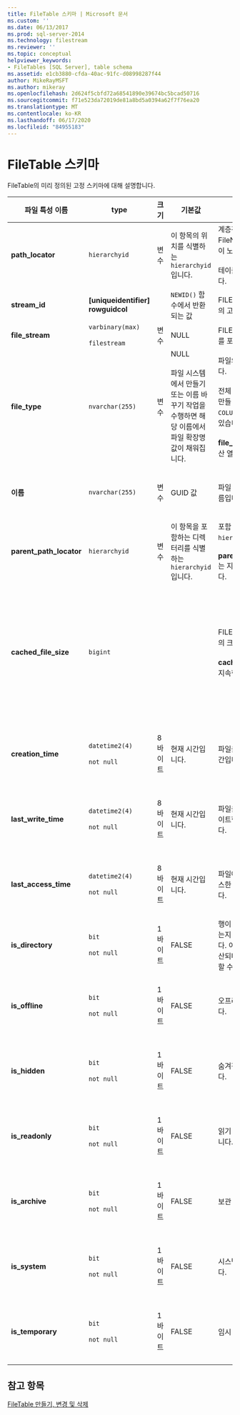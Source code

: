 ```yaml
---
title: FileTable 스키마 | Microsoft 문서
ms.custom: ''
ms.date: 06/13/2017
ms.prod: sql-server-2014
ms.technology: filestream
ms.reviewer: ''
ms.topic: conceptual
helpviewer_keywords:
- FileTables [SQL Server], table schema
ms.assetid: e1cb3880-cfda-40ac-91fc-d08998287f44
author: MikeRayMSFT
ms.author: mikeray
ms.openlocfilehash: 2d624f5cbfd72a68541890e39674bc5bcad50716
ms.sourcegitcommit: f71e523da72019de81a8bd5a0394a62f7f76ea20
ms.translationtype: MT
ms.contentlocale: ko-KR
ms.lasthandoff: 06/17/2020
ms.locfileid: "84955183"
---
```

# <a name="filetable-schema"></a>FileTable 스키마
  FileTable의 미리 정의된 고정 스키마에 대해 설명합니다.  
  
|파일 특성 이름|type|크기|기본값|Description|파일 시스템 접근성|  
|-------------------------|----------|----------|-------------|-----------------|-------------------------------|  
|**path_locator**|`hierarchyid`|변수|이 항목의 위치를 식별하는 `hierarchyid`입니다.|계층적 FileNamespace에서 이 노드의 위치입니다.<br /><br /> 테이블의 기본 키입니다.|Windows 경로 값을 설정하여 만들고 수정할 수 있습니다.|  
|**stream_id**|**[uniqueidentifier] rowguidcol**||`NEWID()` 함수에서 반환되는 값|FILESTREAM 데이터의 고유 ID입니다.|해당 사항 없음|  
|**file_stream**|`varbinary(max)`<br /><br /> `filestream`|변수|NULL|FILESTREAM 데이터를 포함합니다.|해당 사항 없음|  
|**file_type**|`nvarchar(255)`|변수|NULL<br /><br /> 파일 시스템에서 만들기 또는 이름 바꾸기 작업을 수행하면 해당 이름에서 파일 확장명 값이 채워집니다.|파일의 유형을 나타냅니다.<br /><br /> 전체 텍스트 인덱스를 만들 때 이 열을 `TYPE COLUMN`으로 사용할 수 있습니다.<br /><br /> **file_type** 은 지속형 계산 열입니다.|자동으로 계산되며, 수동으로 설정할 수 없습니다.|  
|**이름**|`nvarchar(255)`|변수|GUID 값|파일 또는 디렉터리 이름입니다.|Windows API를 사용하여 만들거나 수정할 수 있습니다.|  
|**parent_path_locator**|`hierarchyid`|변수|이 항목을 포함하는 디렉터리를 식별하는 `hierarchyid`입니다.|포함 디렉터리의 `hierarchyid`입니다.<br /><br /> **parent_path_locator** 는 지속형 계산 열입니다.|자동으로 계산되며, 수동으로 설정할 수 없습니다.|  
|**cached_file_size**|`bigint`|||FILESTREAM 데이터의 크기(바이트)입니다.<br /><br /> **cached_file_size** 는 지속형 계산 열입니다.|캐시된 파일 크기는 자동으로 최신 상태로 업데이트되지만 특수한 상황에서는 동기화되지 않을 수 있습니다. 정확한 크기를 계산하려면 `DATALENGTH()` 함수를 사용합니다.|  
|**creation_time**|`datetime2(4)`<br /><br /> `not null`|8바이트|현재 시간입니다.|파일을 만든 날짜와 시간입니다.|자동으로 계산되며, Windows API를 사용하여 설정할 수도 있습니다.|  
|**last_write_time**|`datetime2(4)`<br /><br /> `not null`|8바이트|현재 시간입니다.|파일을 마지막으로 업데이트한 날짜와 시간입니다.|자동으로 계산되며, Windows API를 사용하여 설정할 수도 있습니다.|  
|**last_access_time**|`datetime2(4)`<br /><br /> `not null`|8바이트|현재 시간입니다.|파일에 마지막으로 액세스한 날짜와 시간입니다.|자동으로 계산되며, Windows API를 사용하여 설정할 수도 있습니다.|  
|**is_directory**|`bit`<br /><br /> `not null`|1바이트|FALSE|행이 디렉터리를 나타내는지 여부를 표시합니다. 이 값은 자동으로 계산되며, 수동으로 설정할 수 없습니다.|자동으로 계산되며, 수동으로 설정할 수 없습니다.|  
|**is_offline**|`bit`<br /><br /> `not null`|1바이트|FALSE|오프라인 파일 특성입니다.|자동으로 계산되며, Windows API를 사용하여 설정할 수도 있습니다.|  
|**is_hidden**|`bit`<br /><br /> `not null`|1바이트|FALSE|숨겨진 파일 특성입니다.|자동으로 계산되며, Windows API를 사용하여 설정할 수도 있습니다.|  
|**is_readonly**|`bit`<br /><br /> `not null`|1바이트|FALSE|읽기 전용 파일 특성입니다.|자동으로 계산되며, Windows API를 사용하여 설정할 수도 있습니다.|  
|**is_archive**|`bit`<br /><br /> `not null`|1바이트|FALSE|보관 특성입니다.|자동으로 계산되며, Windows API를 사용하여 설정할 수도 있습니다.|  
|**is_system**|`bit`<br /><br /> `not null`|1바이트|FALSE|시스템 파일 특성입니다.|자동으로 계산되며, Windows API를 사용하여 설정할 수도 있습니다.|  
|**is_temporary**|`bit`<br /><br /> `not null`|1바이트|FALSE|임시 파일 특성입니다.|자동으로 계산되며, Windows API를 사용하여 설정할 수도 있습니다.|  
  
## <a name="see-also"></a>참고 항목  
 [FileTable 만들기, 변경 및 삭제](create-alter-and-drop-filetables.md)  
  
  
